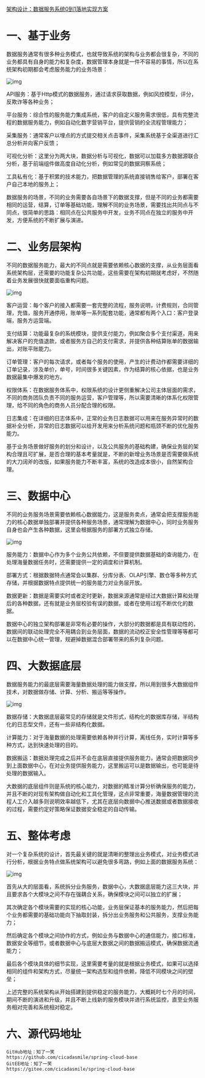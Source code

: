[架构设计：数据服务系统0到1落地实现方案](https://www.cnblogs.com/cicada-smile/p/14439220.html)



# 一、基于业务

数据服务通常有很多种业务模式，也就导致系统的架构与业务都会很复杂，不同的业务都具有自身的能力和复杂度，数据管理本身就是一件不容易的事情，所以在系统架构初期都会考虑服务能力的业务场景：

![img](https://img2020.cnblogs.com/blog/1691717/202102/1691717-20210223220711405-1712025357.png)

API服务：基于Http模式的数据服务，通过请求获取数据，例如风控模型，评分，反欺诈等各种业务；

平台服务：综合性的服务能力集成系统，客户的自定义服务需求很低，具有完整流程的数据服务能力，例如自动化数字营销平台，提供营销的全流程管理能力；

采集服务：通常客户以埋点的方式提交相关点击事件，采集系统基于全渠道进行汇总分析并向客户反馈；

可视化分析：这里分为两大块，数据分析与可视化，数据可以加载多方数据源联合分析，基于前端组件做高度自动化分析，例如常见的数据洞察系统；

工具私有化：基于积累的技术能力，把数据管理的系统直接销售给客户，部署在客户自己本地的服务上；

数据服务的场景，不同的业务需要各自场景下的数据支撑，但是不同的业务都需要相同的运营，结算，订单等基础功能，理解不同的业务场景，需要找出共同点与不同点，很简单的思路：相同点在公共服务中开发，业务不同点在独立的服务中开发，方便系统的不断扩展与演进。

# 二、业务层架构

不同的数据服务能力，最大的不同点就是需要依赖核心数据的支撑，从业务层面看系统架构层，还需要的功能复杂公共功能，这些需要在架构初期就考虑好，不然随着业务发展很快就要面临重构问题。

![img](https://img2020.cnblogs.com/blog/1691717/202102/1691717-20210223220726666-1529521751.png)

客户运营：每个客户的接入都需要一套完整的流程，服务说明，计费规则，合同管理，充值，服务开通停用，账单等一系列配套功能，通常都有两个入口：客户登录端，服务方运营端。

支付结算：功能最复杂的系统模块，提供支付能力，例如聚合多个支付渠道，用来解决客户的充值退款，或者服务方自己的支付需求，并提供各种结算账单的数据输出，对账平账能力。

订单管理：客户的每次请求，或者每个服务的使用，产生的计费动作都需要详细的订单记录，涉及单价，单号，时间很多关键因素，作为结算的核心依据，也是业务数据最集中爆发的地方。

权限体系：在数据服务体系中，权限系统的设计更侧重解决公司主体层面的需求，不同的商务团队负责不同的服务运营，客户管理等，所以需要清晰的体系化权限管理，给不同的角色的商务人员分配合理的权限。

日志集成：在详细的日志体系中，正常的业务日志数据可以用来在服务异常时的数据补全分析，异常的日志数据可以给开发用来分析系统问题和瓶颈不断的优化服务能力。

基于业务场景做好服务的划分和设计，以及公共服务的基础构建，确保业务层的架构合理且可扩展，是否合理的基本考量就是，不断的新增业务场景是否需要做系统的大刀阔斧的改版，如果服务能力不断丰富，系统的改造成本很小，自然架构合理。

# 三、数据中心

不同的业务服务场景需要依赖核心数据能力，这是服务卖点，通常会把支撑服务能力的核心数据单独部署并提供各种服务场景，通常理解为数据中心，同时业务服务自身也会产生各种数据，这里会根据服务的部署方式独立存储。

![img](https://img2020.cnblogs.com/blog/1691717/202102/1691717-20210223220741732-1197785073.png)

服务能力：数据中心作为多个业务公共依赖，不但要提供数据基础的查询能力，在处理海量数据任务时，还需要提供一定的调度和计算机制。

部署方式：根据数据特点通常会以集群、分库分表、OLAP引擎、数仓等多种方式存储，并根据数据特点提供统一的服务能力对业务层开放。

数据更新：数据是需要实时或者定时更新，数据来源通常是经过大数据计算和处理后的各种数据，还有就是业务层校验有误的数据，或者在使用过程不断优化的数据。

数据中心的独立架构部署是非常有必要的操作，大部分的数据都是具有联动性的，数据间的联动处理完全不用耦合到业务层面，数据的流动校正安全性管理等等都可以在数据中心统一管理，规避掉数据混合部署带来的系列复杂问题。

# 四、大数据底层

数据服务能力的最底层需要海量数据处理的能力做支撑，所以用到很多大数据组件技术，对数据做存储、计算、分析、搬运等等操作。

![img](https://img2020.cnblogs.com/blog/1691717/202102/1691717-20210223220757418-1236478153.png)

数据存储：大数据底层最常见的存储就是文件形式，结构化的数据库存储，半结构化的日志型文件，还有一些非结构化数据。

计算能力：对于海量数据的处理需要依赖各种并行计算，离线任务，实时计算等多种方式，达到快速处理的目的。

数据搬运：数据处理完成之后并不会在底层直接提供服务能力，通常会把数据同步到上面数据中心，在对业务提供服务能力，这里搬运可以是数据输出，也可能是待处理的数据输入。

大数据的底层组件则是系统的核心能力，对数据的精准计算分析确保服务的能力，并且不断的对现有架构做自动化和工具化管理，这点非常重要，海量数据管理的流程人工介入越多则说明效率越低下，尤其在底层向数据中心推送数据或者数据接收的过程，需要约定好策略保证数据安全稳定的自动传输。

# 五、整体考虑

对一个复杂系统的设计，首先最关键的就是清晰的整理出业务模式，对业务模式进行分析，根据业务特点做系统架构可以避免很多弯路，例如上面的数据服务系统：

![img](https://img2020.cnblogs.com/blog/1691717/202102/1691717-20210223220817332-98467711.png)

首先从大的层面看，系统拆分业务服务，数据中心，大数据底层能力这三大块，并且要求各个大模块之间不存在强耦合关系，确保模块之间可以独立的扩展；

其次确定各个模块需要的实现的核心功能，业务层保证基本的服务能力，然后把每个业务都需要的基础功能向下抽取封装，拆分出业务服务和公共服务，支撑业务能力；

然后确定各个模块之间协作的方式，例如业务与数据中心的通信能力，接口标准，数据安全等细节，或者数据中心与底层大数据之间的数据搬运模式，确保数据流通能力；

最后各个模块具体的细节实现，这里需要考量的就是根据业务模式，如果可以选择相同的组件和架构方式，尽量统一架构选型和组件依赖，降低不同模块之间的壁垒；

上述完整的系统架构从开始搭建到提供稳定的服务能力，大概耗时七个月的时间，期间不断的演进和升级，并且不断上线新的服务模块并进行系统监控，直至业务服务相对完善和系统相对稳定。

# 六、源代码地址

```
GitHub地址：知了一笑
https://github.com/cicadasmile/spring-cloud-base
GitEE地址：知了一笑
https://gitee.com/cicadasmile/spring-cloud-base
```